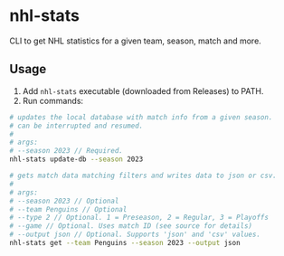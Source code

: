 # nhl-stats

CLI to get NHL statistics for a given team, season, match and more.

## Usage

1. Add `nhl-stats` executable (downloaded from Releases) to PATH.
2. Run commands:

```bash
# updates the local database with match info from a given season.
# can be interrupted and resumed.
#
# args:
# --season 2023 // Required.
nhl-stats update-db --season 2023

# gets match data matching filters and writes data to json or csv.
#
# args:
# --season 2023 // Optional
# --team Penguins // Optional
# --type 2 // Optional. 1 = Preseason, 2 = Regular, 3 = Playoffs
# --game // Optional. Uses match ID (see source for details)
# --output json // Optional. Supports 'json' and 'csv' values.
nhl-stats get --team Penguins --season 2023 --output json
```
